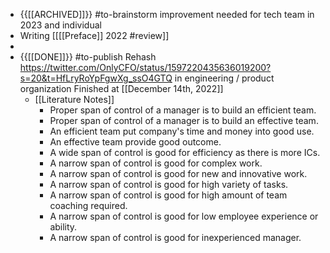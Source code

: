 - {{[[ARCHIVED]]}}  #to-brainstorm improvement needed for tech team in 2023 and individual
- Writing [[[[Preface]] 2022 #review]] 
- 
- {{[[DONE]]}} #to-publish Rehash https://twitter.com/OnlyCFO/status/1597220435636019200?s=20&t=HfLryRoYpFgwXg_ssO4GTQ in engineering / product organization Finished at [[December 14th, 2022]]
    - [[Literature Notes]]
        - Proper span of control of a manager is to build an efficient team.
        - Proper span of control of a manager is to build an effective team.
        - An efficient team put company's time and money into good use.
        - An effective team provide good outcome.
        - A wide span of control is good for efficiency as there is more ICs.
        - A narrow span of control is good for complex work.
        - A narrow span of control is good for new and innovative work.
        - A narrow span of control is good for high variety of tasks.
        - A narrow span of control is good for high amount of team coaching required.
        - A narrow span of control is good for low employee experience or ability.
        - A narrow span of control is good for inexperienced manager.
